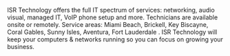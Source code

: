 <p>ISR Technology offers the full IT spectrum of services: networking, audio visual, managed IT, VoIP phone setup and more. Technicians are available onsite or remotely. Service areas: Miami Beach, Brickell, Key Biscayne, Coral Gables, Sunny Isles, Aventura, Fort Lauderdale . ISR Technology will keep your computers & networks running so you can focus on growing your business.</p>
